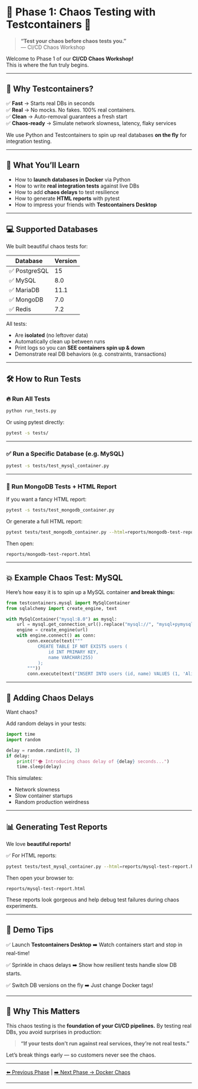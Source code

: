 # 🎯 Phase 1: Chaos Testing with Testcontainers 🐳

> **“Test your chaos before chaos tests you.”**  
> — CI/CD Chaos Workshop

Welcome to Phase 1 of our **CI/CD Chaos Workshop!**  
This is where the fun truly begins.

---

## 🚀 Why Testcontainers?

✅ **Fast** → Starts real DBs in seconds  
✅ **Real** → No mocks. No fakes. 100% real containers.  
✅ **Clean** → Auto-removal guarantees a fresh start  
✅ **Chaos-ready** → Simulate network slowness, latency, flaky services

We use Python and Testcontainers to spin up real databases **on the fly** for integration testing.

---

## 🧪 What You’ll Learn

- How to **launch databases in Docker** via Python
- How to write **real integration tests** against live DBs
- How to add **chaos delays** to test resilience
- How to generate **HTML reports** with pytest
- How to impress your friends with **Testcontainers Desktop**

---

## 💻 Supported Databases

We built beautiful chaos tests for:

| Database     | Version |
| ------------ | ------- |
| ✅ PostgreSQL | 15      |
| ✅ MySQL      | 8.0     |
| ✅ MariaDB    | 11.1    |
| ✅ MongoDB    | 7.0     |
| ✅ Redis      | 7.2     |

All tests:
- Are **isolated** (no leftover data)
- Automatically clean up between runs
- Print logs so you can **SEE containers spin up & down**
- Demonstrate real DB behaviors (e.g. constraints, transactions)

---

## 🛠️ How to Run Tests

### 🔥 Run All Tests

```bash
python run_tests.py
````

Or using pytest directly:

```bash
pytest -s tests/
```

---

### ✅ Run a Specific Database (e.g. MySQL)

```bash
pytest -s tests/test_mysql_container.py
```

---

### 🎨 Run MongoDB Tests + HTML Report

If you want a fancy HTML report:

```bash
pytest -s tests/test_mongodb_container.py
```

Or generate a full HTML report:

```bash
pytest tests/test_mongodb_container.py --html=reports/mongodb-test-report.html --self-contained-html
```

Then open:

```
reports/mongodb-test-report.html
```

---

## 💥 Example Chaos Test: MySQL

Here’s how easy it is to spin up a MySQL container **and break things:**

```python
from testcontainers.mysql import MySqlContainer
from sqlalchemy import create_engine, text

with MySqlContainer("mysql:8.0") as mysql:
    url = mysql.get_connection_url().replace("mysql://", "mysql+pymysql://")
    engine = create_engine(url)
    with engine.connect() as conn:
        conn.execute(text("""
            CREATE TABLE IF NOT EXISTS users (
                id INT PRIMARY KEY,
                name VARCHAR(255)
            );
        """))
        conn.execute(text("INSERT INTO users (id, name) VALUES (1, 'Alice');"))
```

---

## 🎲 Adding Chaos Delays

Want chaos?

Add random delays in your tests:

```python
import time
import random

delay = random.randint(0, 3)
if delay:
    print(f"🌪️ Introducing chaos delay of {delay} seconds...")
    time.sleep(delay)
```

This simulates:

* Network slowness
* Slow container startups
* Random production weirdness

---

## 📊 Generating Test Reports

We love **beautiful reports!**

✅ For HTML reports:

```bash
pytest tests/test_mysql_container.py --html=reports/mysql-test-report.html --self-contained-html
```

Then open your browser to:

```
reports/mysql-test-report.html
```

These reports look gorgeous and help debug test failures during chaos experiments.

---

## 👀 Demo Tips

✅ Launch **Testcontainers Desktop**
➡️ Watch containers start and stop in real-time!

✅ Sprinkle in chaos delays
➡️ Show how resilient tests handle slow DB starts.

✅ Switch DB versions on the fly
➡️ Just change Docker tags!

---

## 🚀 Why This Matters

This chaos testing is the **foundation of your CI/CD pipelines.**
By testing real DBs, you avoid surprises in production:

> **“If your tests don’t run against real services, they’re not real tests.”**

Let’s break things early — so customers never see the chaos.

---

[⬅️ Previous Phase](./setup.md) | [➡️ Next Phase → Docker Chaos](./docker.md)

---